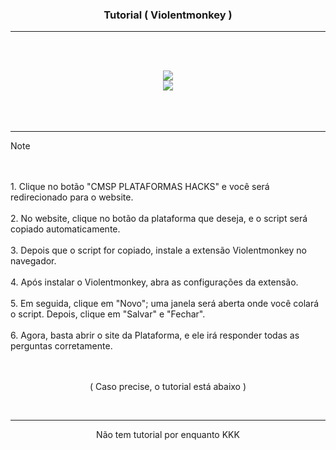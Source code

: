 <h3 align="center">Tutorial ( Violentmonkey )</h3>

---

<br><br>
<div align="center"><a href="https://bit.ly/CMSP-Plataformas-Hacks"><img src="https://i.imgur.com/NTZU9ZY.png"></a></div>
<div align="center"><a href="https://bit.ly/3BOYf4v"><img src="https://i.imgur.com/Vccvmzk.png"></a></div>
<br><br><br>

---

> [!NOTE]  
> <br><br>1. Clique no botão "CMSP PLATAFORMAS HACKS" e você será redirecionado para o website.<br><br>2. No website, clique no botão da plataforma que deseja, e o script será copiado automaticamente.<br><br>3. Depois que o script for copiado, instale a extensão Violentmonkey no navegador.<br><br>4. Após instalar o Violentmonkey, abra as configurações da extensão.<br><br>5. Em seguida, clique em "Novo"; uma janela será aberta onde você colará o script. Depois, clique em "Salvar" e "Fechar".<br><br>6. Agora, basta abrir o site da Plataforma, e ele irá responder todas as perguntas corretamente.<br><br><br><p align="center">( Caso precise, o tutorial está abaixo )</p><br>
---

<div align="center">
  Não tem tutorial por enquanto KKK
  <!-- <a href="https://i.imgur.com/xc5CuOC.gif"><img width="30%" src="https://i.imgur.com/UQTwYYK.png"> -->
</div>
